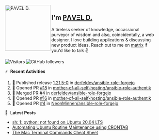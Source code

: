 <img align="left" width="150" height="150" alt="PΛVΞL D." src="https://res.cloudinary.com/dimov/image/upload/c_scale,w_150/v1674315300/logo_qxj2ir.png"/>

## I'm [PΛVΞL D.][homepage]

A tireless seeker of knowledge, occassional purveyor of wisdom and also, coincidentally, a web designer. I love building applications & discussing new product ideas. Reach out to me on [matrix][matrixto] if you'd like to talk ✌️



[homepage]: https://l.dimov.xyz/page?ref=github.com
[matrixto]: https://l.dimov.xyz/matrix?ref=github.com
[github]: https://l.dimov.xyz/github?ref=github.com
   
![Visitors](https://visitor-badge.laobi.icu/badge?page_id=sagat79.vistorsBadge)
![GitHub followers](https://img.shields.io/github/followers/sagat79?color=velvet&style=flat-square)

:zap: &nbsp;**Recent Activities**
  
<!--START_SECTION:activity-->
1. 🚀 Published release [1.21.5-0](https://github.com/derfeldev/ansible-role-forgejo/releases/tag/v1.21.5-0) in [derfeldev/ansible-role-forgejo](https://github.com/derfeldev/ansible-role-forgejo)
2. 💪 Opened PR [#18](https://github.com/mother-of-all-self-hosting/ansible-role-authentik/pull/18) in [mother-of-all-self-hosting/ansible-role-authentik](https://github.com/mother-of-all-self-hosting/ansible-role-authentik)
3. 🎉 Merged PR [#4](https://github.com/derfeldev/ansible-role-forgejo/pull/4) in [derfeldev/ansible-role-forgejo](https://github.com/derfeldev/ansible-role-forgejo)
4. 💪 Opened PR [#16](https://github.com/mother-of-all-self-hosting/ansible-role-authentik/pull/16) in [mother-of-all-self-hosting/ansible-role-authentik](https://github.com/mother-of-all-self-hosting/ansible-role-authentik)
5. 💪 Opened PR [#4](https://github.com/NeonMinnen/ansible-role-forgejo/pull/4) in [NeonMinnen/ansible-role-forgejo](https://github.com/NeonMinnen/ansible-role-forgejo)
<!--END_SECTION:activity-->

📑 &nbsp;**Latest Posts**

<!-- DIMOV-POST-LIST:START -->
- [sh: 1: python: not found on Ubuntu 20.04 LTS](https://www.dimov.xyz/sh-1-python-not-found/)
- [Automating Ubuntu Routine Maintenance using CRONTAB](https://www.dimov.xyz/automating-ubuntu-routine-maintenance-using-crontab/)
- [The Mac Terminal Commands Cheat Sheet](https://www.dimov.xyz/the-mac-terminal-commands-cheat-sheet/)
<!-- DIMOV-POST-LIST:END -->
